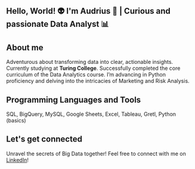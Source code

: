 ## Hello, World! :alien: I'm Audrius 👋 | Curious and passionate Data Analyst 📊
## About me
Adventurous about transforming data into clear, actionable insights. Currently studying at **Turing College**. Successfully completed the core curriculum of the Data Analytics course. I’m advancing in Python proficiency and delving into the intricacies of Marketing and Risk Analysis.
## Programming Languages and Tools
SQL, BigQuery, MySQL, Google Sheets, Excel, Tableau, Gretl, Python (basics)
## 
## Let's get connected
Unravel the secrets of Big Data together! Feel free to connect with me on [LinkedIn](https://www.linkedin.com/in/audrius-vienius/)!

<!--
**audriusvi/audriusvi** is a ✨ _special_ ✨ repository because its `README.md` (this file) appears on your GitHub profile.

Here are some ideas to get you started:

- 🔭 I’m currently working on ...
- 🌱 I’m currently learning ...
- 👯 I’m looking to collaborate on ...
- 🤔 I’m looking for help with ...
- 💬 Ask me about ...
- 📫 How to reach me: ...
- 😄 Pronouns: ...
- ⚡ Fun fact: ...
-->
